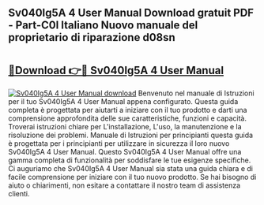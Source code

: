 ## Sv040Ig5A 4 User Manual Download gratuit PDF - Part-C0l Italiano Nuovo manuale del proprietario di riparazione d08sn

# <h2><a href="http://df9aozg.blite.top/?on=Sv040Ig5A+4+User+Manual">🔗Download 👉🔴 Sv040Ig5A 4 User Manual</a></h2>

[![Sv040Ig5A 4 User Manual download](https://i.imgur.com/lujVjoI.png)](http://df9aozg.blite.top/?on=Sv040Ig5A+4+User+Manual)
Benvenuto nel manuale di Istruzioni per il tuo Sv040Ig5A 4 User Manual appena configurato. Questa guida completa è progettata per aiutarti a iniziare con il tuo prodotto e darti una comprensione approfondita delle sue caratteristiche, funzioni e capacità. Troverai istruzioni chiare per L'installazione, L'uso, la manutenzione e la risoluzione dei problemi. Manuale di Istruzioni per principianti questa guida è progettata per i principianti per utilizzare in sicurezza il loro nuovo Sv040Ig5A 4 User Manual. Questo Sv040Ig5A 4 User Manual offre una gamma completa di funzionalità per soddisfare le tue esigenze specifiche. Ci auguriamo che Sv040Ig5A 4 User Manual sia stata una guida chiara e di facile comprensione per iniziare con il tuo nuovo prodotto. Se hai bisogno di aiuto o chiarimenti, non esitare a contattare il nostro team di assistenza clienti.
